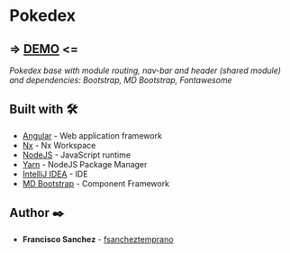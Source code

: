 # Pokedex

## => [DEMO](https://fsancheztemprano.github.io/pokedex-ng) <=

_Pokedex base with module routing, nav-bar and header (shared module) and dependencies: Bootstrap, MD Bootstrap, Fontawesome_

## Built with 🛠️

* [Angular](https://angular.io/) - Web application framework
* [Nx](https://nx.dev/angular) - Nx Workspace
* [NodeJS](https://nodejs.org/) - JavaScript runtime
* [Yarn](https://yarnpkg.com/) -  NodeJS Package Manager
* [IntelliJ IDEA](https://www.jetbrains.com/idea/) - IDE
* [MD Bootstrap](https://mdbootstrap.com/docs/angular/) - Component Framework

## Author ✒️

* **Francisco Sanchez** - [fsancheztemprano](https://github.com/fsancheztemprano)
